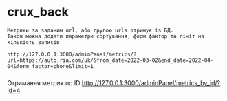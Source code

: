 # crux_back

    Метрики за заданим url, або групою urls отримує із БД.
    Також можна додати параметри сортування, форм фактор та ліміт на кількість записів

    http://127.0.0.1:3000/adminPanel/metrics/?url=https://auto.ria.com/uk/&from_date=2022-03-02&end_date=2022-04-04&form_factor=phone&limit=1

###
Отримання метрик по ID
http://127.0.0.1:3000/adminPanel/metrics_by_id/?id=4